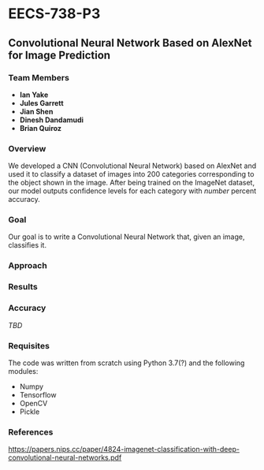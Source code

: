 # EECS-738-P3
## Convolutional Neural Network Based on AlexNet for Image Prediction

### Team Members
- **Ian Yake**
- **Jules Garrett**
- **Jian Shen**
- **Dinesh Dandamudi**
- **Brian Quiroz**

### Overview
We developed a CNN (Convolutional Neural Network) based on AlexNet and used it to classify a dataset of images into 200 categories corresponding to the object shown in the image. After being trained on the ImageNet dataset, our model outputs confidence levels for each category with *number* percent accuracy.

### Goal
Our goal is to write a Convolutional Neural Network that, given an image, classifies it.

### Approach


### Results


### Accuracy
*TBD*

### Requisites
The code was written from scratch using Python 3.7(?) and the following modules:

- Numpy
- Tensorflow
- OpenCV
- Pickle


### References
https://papers.nips.cc/paper/4824-imagenet-classification-with-deep-convolutional-neural-networks.pdf
